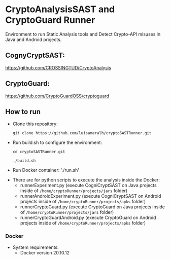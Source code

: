 # CryptoAnalysisSAST and CryptoGuard Runner

Environment to run Static Analysis tools and Detect Crypto-API misuses in Java and Android projects.

## CognyCryptSAST:
https://github.com/CROSSINGTUD/CryptoAnalysis

## CryptoGuard: 
https://github.com/CryptoGuardOSS/cryptoguard


## How to run

- Clone this repository:

     `git clone https://github.com/luisamaralh/cryptoSASTRunner.git`
     
- Run build.sh to configure the environment:

     `cd cryptoSASTRunner.git`
     
     `./build.sh`
     
- Run Docker container:
     './run.sh'
  
<!-- - Create folders to receive the Java and/or Android projects to be analyzed and the output folders:  

     `cd cryptoSASTRunner/cryptoRunner`
     
     `mkdir -p projects/apks`
     
     `mkdir -p projects/jars`
     
     `mkdir -p results/cryptoAnalysisOutput`
     
     `mkdir -p results/cryptoGuardOutput`
     
     `cd ..`

- Build docker image:
    `docker build -t cryptorunner:1.0 .`

- Run docker container:

    `docker run -it -v ./cryptoRunner/results:/home/cryptoRunner/results -v ./cryptoRunner/projects:/home/cryptoRunner/projects -v ./cryptoRunner/script:/home/cryptoRunner/script --name cryptorunner cryptorunner:1.0`
 -->
- There are for python scripts to execute the analysis inside the Docker:
    - runnerExperiment.py (execute CogniCryptSAST on Java projects inside of `/home/cryptoRunner/projects/jars` folder)
    - runnerAndroidExperiment.py (execute CogniCryptSAST on Android projects inside of `/home/cryptoRunner/projects/apks` folder)
    - runnerCryptoGuard.py (execute CryptoGuard on Java projects inside of `/home/cryptoRunner/projects/jars` folder)
    - runnerCryptoGuardAndroid.py (execute CryptoGuard on Android projects inside of `/home/cryptoRunner/projects/apks` folder)

### Docker

- System requirements:
    - Docker version 20.10.12
